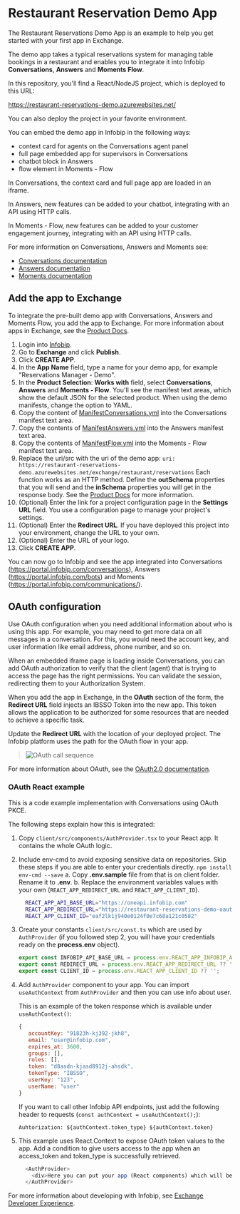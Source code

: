 # Restaurant Reservation Demo App
The Restaurant Reservations Demo App is an example to help you get started with your first app in Exchange.

The demo app takes a typical reservations system for managing table bookings in a restaurant and enables you to integrate it into Infobip **Conversations**, **Answers** and **Moments Flow**.

In this repository, you'll find a React/NodeJS project, which is deployed to this URL:

https://restaurant-reservations-demo.azurewebsites.net/

You can also deploy the project in your favorite environment.

You can embed the demo app in Infobip in the following ways:
* context card for agents on the Conversations agent panel
* full page embedded app for supervisors in Conversations
* chatbot block in Answers
* flow element in Moments - Flow

In Conversations, the context card and full page app are loaded in an iframe.

In Answers, new features can be added to your chatbot, integrating with an API using HTTP calls.

In Moments - Flow, new features can be added to your customer engagement journey, integrating with an API using HTTP calls.

For more information on Conversations, Answers and Moments see:
* [Conversations documentation](https://www.infobip.com/docs/conversations/manage-customers)
* [Answers documentation](https://www.infobip.com/docs/answers/integrations)
* [Moments documentation](https://www.infobip.com/docs/moments/manage-flow)


## Add the app to Exchange
To integrate the pre-built demo app with Conversations, Answers and Moments Flow, you add the app to Exchange. For more information about apps in Exchange, see the [Product Docs](https://www.infobip.com/docs/integrations/exchange-developer#publishing-a-private-app).

1. Login into [Infobip](https://portal.infobip.com/).
2. Go to **Exchange** and click **Publish**.
3. Click **CREATE APP**.
4. In the **App Name** field, type a name for your demo app, for example "Reservations Manager - Demo".
5. In the **Product Selection**: **Works with** field, select **Conversations**, **Answers** and **Moments - Flow**. You'll see the manifest text areas, which show the default JSON for the selected product. When using the demo manifests, change the option to YAML.
6. Copy the content of [ManifestConversations.yml](https://github.com/infobip-community/restaurant-reservations-demo/blob/main/ManifestConversations.yml) into the Conversations manifest text area.
7. Copy the contents of [ManifestAnswers.yml](https://github.com/infobip-community/restaurant-reservations-demo/blob/main/ManifestAnswers.yml) into the Answers manifest text area.
8. Copy the contents of [ManifestFlow.yml](https://github.com/infobip-community/restaurant-reservations-demo/blob/main/ManifestFlow.yml) into the Moments - Flow manifest text area.
9. Replace the uri/src with the uri of the demo app:
   `uri: https://restaurant-reservations-demo.azurewebsites.net/exchange/restaurant/reservations`
   Each function works as an HTTP method. Define the **outSchema** properties that you will send and the **inSchema** properties you will get in the response body. See the [Product Docs](https://www.infobip.com/docs/developing-with-infobip/develop-your-app#update-the-manifest) for more information.
9. (Optional) Enter the link for a project configuration page in the **Settings URL** field. You use a configuration page to manage your project's settings.
10. (Optional) Enter the **Redirect URL**. If you have deployed this project into your environment, change the URL to your own.
11. (Optional) Enter the URL of your logo.
12. Click **CREATE APP**.

You can now go to Infobip and see the app integrated into Conversations (https://portal.infobip.com/conversations), Answers (https://portal.infobip.com/bots) and Moments (https://portal.infobip.com/communications/).

## OAuth configuration
Use OAuth configuration when you need additional information about who is using this app. For example, you may need to get more data on all messages in a conversation. For this, you would need the account key, and user information like email address, phone number, and so on.

When an embedded iframe page is loading inside Conversations, you can add OAuth authorization to verify that the client (agent) that is trying to access the page has the right permissions. You can validate the session, redirecting them to your Authorization System.

When you add the app in Exchange, in the **OAuth** section of the form, the **Redirect URL** field injects an IBSSO Token into the new app. This token allows the application to be authorized for some resources that are needed to achieve a specific task.

Update the **Redirect URL** with the location of your deployed project. The Infobip platform uses the path for the OAuth flow in your app.


> ![OAuth call sequence](https://infobip-cdn-h0h7ekhqhgh4hgau.a02.azurefd.net/1g8x60m5haaeebc38sw9etdnqwq2orfxs6yjtxwklw767cqz71/oauth-flow-iframe-page.png)


For more information about OAuth, see the [OAuth2.0  documentation](https://www.infobip.com/docs/developing-with-infobip/user-journeys-flows#authorization-and-oauth-20-flows).

### OAuth React example
This is a code example implementation with Conversations using OAuth PKCE.

The following steps explain how this is integrated:

1. Copy `client/src/components/AuthProvider.tsx` to your React app. It contains the whole OAuth logic.

2. Include env-cmd to avoid exposing sensitive data on repositories. Skip these steps if you are able to enter your credentials directly.
   `npm install env-cmd --save`
   a. Copy **.env.sample** file from that is on client folder. Rename it to **.env**.
   b. Replace the environment variables values with your own (`REACT_APP_REDIRECT_URL` and `REACT_APP_CLIENT_ID`).

   ```sh
     REACT_APP_API_BASE_URL="https://oneapi.infobip.com"
     REACT_APP_REDIRECT_URL="https://restaurant-reservations-demo-oauth.azurewebsites.net/"
     REACT_APP_CLIENT_ID="eaf2lk1j940e0124f0e7c68a121c0582"
   ```

3. Create your constants `client/src/const.ts` which are used by `AuthProvider` (if you followed step 2, you will have your credentials ready on the **process.env** object).

   ```js
   export const INFOBIP_API_BASE_URL = process.env.REACT_APP_INFOBIP_API_BASE_URL;
   export const REDIRECT_URL = process.env.REACT_APP_REDIRECT_URL ?? '';
   export const CLIENT_ID = process.env.REACT_APP_CLIENT_ID ?? '';
   ```

4. Add `AuthProvider` component to your app. You can import `useAuthContext` from `AuthProvider` and then you can use info about user.

   This is an example of the token response which is available under `useAuthContext()`:

   ```js
   {
      accountKey: "91823h-kj392-jkh8",
      email: "user@infobip.com",
      expires_at: 3600,
      groups: [],
      roles: [],
      token: "d8asdn-kjasd8912j-ahsdk",
      tokenType: "IBSSO",
      userKey: "123",
      userName: "user"
   }
   ```

   If you want to call other Infobip API endpoints, just add the following header to requests (`const authContext = useAuthContext();`):

   ```
   Auhtorization: ${authContext.token_type} ${authContext.token}
   ```

5. This example uses React.Context to expose OAuth token values to the app. Add a condition to give users access to the app when an access_token and token_type is successfully retrieved.

   ``` js
     <AuthProvider>
       <div>Here you can put your app (React components) which will be protected by OAuth and visible only by authenticated users.</div>
     </AuthProvider>
   ```

For more information about developing with Infobip, see [Exchange Developer Experience](https://www.infobip.com/docs/integrations/exchange-developer).
